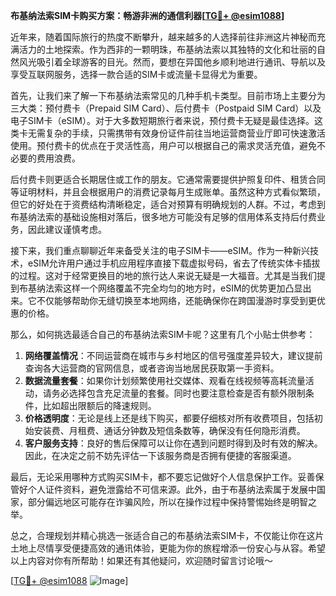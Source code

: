 **布基纳法索SIM卡购买方案：畅游非洲的通信利器[[TG💪+ @esim1088](https://t.me/s/esim1088)]**

近年来，随着国际旅行的热度不断攀升，越来越多的人选择前往非洲这片神秘而充满活力的土地探索。作为西非的一颗明珠，布基纳法索以其独特的文化和壮丽的自然风光吸引着全球游客的目光。然而，要想在异国他乡顺利地进行通讯、导航以及享受互联网服务，选择一款合适的SIM卡或流量卡显得尤为重要。

首先，让我们来了解一下布基纳法索常见的几种手机卡类型。目前市场上主要分为三大类：预付费卡（Prepaid SIM Card）、后付费卡（Postpaid SIM Card）以及电子SIM卡（eSIM）。对于大多数短期旅行者来说，预付费卡无疑是最佳选择。这类卡无需复杂的手续，只需携带有效身份证件前往当地运营商营业厅即可快速激活使用。预付费卡的优点在于灵活性高，用户可以根据自己的需求灵活充值，避免不必要的费用浪费。

后付费卡则更适合长期居住或工作的朋友。它通常需要提供护照复印件、租赁合同等证明材料，并且会根据用户的消费记录每月生成账单。虽然这种方式看似繁琐，但它的好处在于资费结构清晰稳定，适合对预算有明确规划的人群。不过，考虑到布基纳法索的基础设施相对落后，很多地方可能没有足够的信用体系支持后付费业务，因此建议谨慎考虑。

接下来，我们重点聊聊近年来备受关注的电子SIM卡——eSIM。作为一种新兴技术，eSIM允许用户通过手机应用程序直接下载虚拟号码，省去了传统实体卡插拔的过程。这对于经常更换目的地的旅行达人来说无疑是一大福音。尤其是当我们提到布基纳法索这样一个网络覆盖不完全均匀的地方时，eSIM的优势更加凸显出来。它不仅能够帮助你无缝切换至本地网络，还能确保你在跨国漫游时享受到更优惠的价格。

那么，如何挑选最适合自己的布基纳法索SIM卡呢？这里有几个小贴士供参考：

1. **网络覆盖情况**：不同运营商在城市与乡村地区的信号强度差异较大，建议提前查询各大运营商的官网信息，或者咨询当地居民获取第一手资料。
2. **数据流量套餐**：如果你计划频繁使用社交媒体、观看在线视频等高耗流量活动，请务必选择包含充足流量的套餐。同时也要注意检查是否有额外限制条件，比如超出限额后的降速规则。
3. **价格透明度**：无论是线上还是线下购买，都要仔细核对所有收费项目，包括初始安装费、月租费、通话分钟数及短信条数等，确保没有任何隐形消费。
4. **客户服务支持**：良好的售后保障可以让你在遇到问题时得到及时有效的解决。因此，在决定之前不妨先评估一下该服务商是否拥有便捷的客服渠道。

最后，无论采用哪种方式购买SIM卡，都不要忘记做好个人信息保护工作。妥善保管好个人证件资料，避免泄露给不可信来源。此外，由于布基纳法索属于发展中国家，部分偏远地区可能存在诈骗风险，所以在操作过程中保持警惕始终是明智之举。

总之，合理规划并精心挑选一张适合自己的布基纳法索SIM卡，不仅能让你在这片土地上尽情享受便捷高效的通讯体验，更能为你的旅程增添一份安心与从容。希望以上内容对你有所帮助！如果还有其他疑问，欢迎随时留言讨论哦～ 

[[TG💪+ @esim1088](https://t.me/s/esim1088) ![Image](https://i.postimg.cc/4NQfJmqS/Snipaste-2025-05-13-00-14-12.png)]